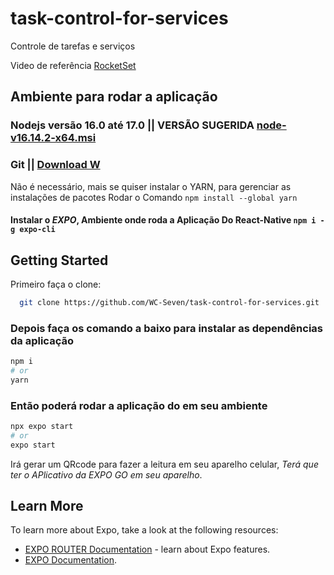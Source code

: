 # task-control-for-services
Controle de tarefas e serviços

Video de referência [RocketSet](https://www.youtube.com/watch?v=DtFnUvm3xeU&list=PL85ITvJ7FLojFdFRbuKt0lsx08ADCEPRu&index=7)

## Ambiente para rodar a aplicação
 ### Nodejs versão 16.0 até 17.0 || VERSÃO SUGERIDA [node-v16.14.2-x64.msi](https://nodejs.org/download/release/v16.14.2/)
 ### Git || [Download W](https://git-scm.com/download/win)
 Não é necessário, mais se quiser instalar o YARN, para gerenciar as instalações de pacotes
 Rodar o Comando ```npm install --global yarn```
 #### Instalar o *EXPO*, Ambiente onde roda a Aplicação Do React-Native ```npm i -g expo-cli```

## Getting Started

Primeiro faça o clone:
```bash
  git clone https://github.com/WC-Seven/task-control-for-services.git
```

### Depois faça os comando a baixo para instalar as dependências da aplicação

```bash
npm i
# or
yarn
```
### Então poderá rodar a aplicação do em seu ambiente
```bash
npx expo start
# or
expo start
```

Irá gerar um QRcode para fazer a leitura em seu aparelho celular, *Terá que ter o APlicativo da EXPO GO em seu aparelho*.

## Learn More

To learn more about Expo, take a look at the following resources:

- [EXPO ROUTER Documentation](https://expo.github.io/router/docs/) - learn about Expo features.
- [EXPO Documentation](https://docs.expo.dev/).

